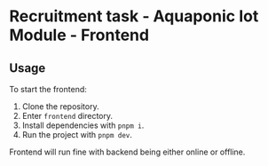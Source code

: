 # Recruitment task - Aquaponic Iot Module - Frontend

## Usage

To start the frontend:

1. Clone the repository.
2. Enter `frontend` directory.
3. Install dependencies with `pnpm i`.
4. Run the project with `pnpm dev`.

Frontend will run fine with backend being either online or offline.
